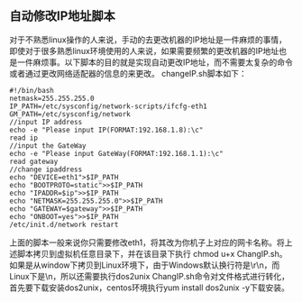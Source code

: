 **自动修改IP地址脚本**  
---
对于不熟悉linux操作的人来说，手动的去更改机器的IP地址是一件麻烦的事情，即使对于很多熟悉linux环境使用的人来说，如果需要频繁的更改机器的IP地址也是一件麻烦事。以下脚本的目的就是实现自动更改IP地址，而不需要太复杂的命令或者通过更改网络适配器的信息的来更改。
changeIP.sh脚本如下：

    #!/bin/bash
    netmask=255.255.255.0
    IP_PATH=/etc/sysconfig/network-scripts/ifcfg-eth1
    GM_PATH=/etc/sysconfig/network  
    //input IP address  
    echo -e "Please input IP(FORMAT:192.168.1.8):\c"
    read ip  
    //input the GateWay  
    echo -e "Please input GateWay(FORMAT:192.168.1.1):\c"
    read gateway  
    //change ipaddress  
    echo "DEVICE=eth1">$IP_PATH
    echo "BOOTPROTO=static">>$IP_PATH
    echo "IPADDR=$ip">>$IP_PATH
    echo "NETMASK=255.255.255.0">>$IP_PATH
    echo "GATEWAY=$gateway">>$IP_PATH
    echo "ONBOOT=yes">>$IP_PATH
    /etc/init.d/network restart

上面的脚本一般来说你只需要修改eth1，将其改为你机子上对应的网卡名称。将上述脚本拷贝到虚拟机任意目录下，并在该目录下执行 chmod u+x ChangIP.sh。如果是从window下拷贝到Linux环境下，由于Windows默认换行符是\r\n，而Linux下是\n，所以还需要执行dos2unix ChangIP.sh命令对文件格式进行转化，首先要下载安装dos2unix，centos环境执行yum install dos2unix -y下载安装。

